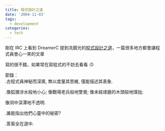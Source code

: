```yaml
---
title: 程式設計之道
date: '2004-11-03'
tags:
  - development
categories:
  - tech
---
```

剛在 IRC 上看到 DreamerC 提到冼鏡光的[程式設計之道](http://mis.ndhu.edu.tw/docu/The_DAO_of_programming.htm)，一篇很多地方都會讓程式員會心一笑的文章  
  
寫的很不錯，如果常在寫程式的不妨去看看 :D  
  
節錄：  
.古程式員神秘而深奧, 無以度量其思維, 僅能描述其表象.  
  
.像狐狸涉水般地小心; 像戰場老兵般地警覺; 像未經琢磨的木頭般地璞拙;  
  
像洞中深潭地不透明.  
  
.誰能指出他們心靈中的秘密?  
  
.答案全在道中.